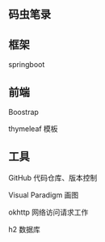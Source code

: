## 码虫笔录

## 框架
 springboot

## 前端

Boostrap

thymeleaf 模板
## 工具
GitHub 代码仓库、版本控制

Visual Paradigm 画图

okhttp 网络访问请求工作

h2 数据库